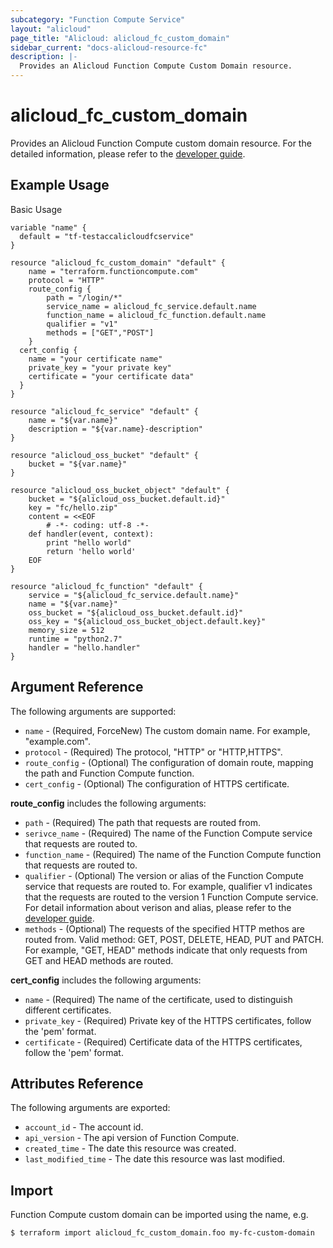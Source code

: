 ```yaml
---
subcategory: "Function Compute Service"
layout: "alicloud"
page_title: "Alicloud: alicloud_fc_custom_domain"
sidebar_current: "docs-alicloud-resource-fc"
description: |-
  Provides an Alicloud Function Compute Custom Domain resource. 
---
```


# alicloud\_fc\_custom_domain

Provides an Alicloud Function Compute custom domain resource. 
 For the detailed information, please refer to the [developer guide](https://www.alibabacloud.com/help/doc-detail/90759.htm).


## Example Usage

Basic Usage

```terrraform
variable "name" {
  default = "tf-testaccalicloudfcservice"
}

resource "alicloud_fc_custom_domain" "default" {
	name = "terraform.functioncompute.com"
	protocol = "HTTP"
	route_config {
		path = "/login/*"
		service_name = alicloud_fc_service.default.name
		function_name = alicloud_fc_function.default.name
		qualifier = "v1"
		methods = ["GET","POST"]
	}
  cert_config {
    name = "your certificate name"
    private_key = "your private key"
    certificate = "your certificate data"
  }
}

resource "alicloud_fc_service" "default" {
    name = "${var.name}"
    description = "${var.name}-description"
}

resource "alicloud_oss_bucket" "default" {
	bucket = "${var.name}"
}

resource "alicloud_oss_bucket_object" "default" {
	bucket = "${alicloud_oss_bucket.default.id}"
	key = "fc/hello.zip"
	content = <<EOF
		# -*- coding: utf-8 -*-
	def handler(event, context):
		print "hello world"
		return 'hello world'
	EOF
}

resource "alicloud_fc_function" "default" {
	service = "${alicloud_fc_service.default.name}"
	name = "${var.name}"
	oss_bucket = "${alicloud_oss_bucket.default.id}"
	oss_key = "${alicloud_oss_bucket_object.default.key}"
	memory_size = 512
	runtime = "python2.7"
	handler = "hello.handler"
}
```

## Argument Reference

The following arguments are supported:

* `name` - (Required, ForceNew) The custom domain name. For example, "example.com".
* `protocol` - (Required) The protocol, "HTTP" or "HTTP,HTTPS".
* `route_config` - (Optional) The configuration of domain route, mapping the path and Function Compute function.
* `cert_config` - (Optional) The configuration of HTTPS certificate.


**route_config** includes the following arguments:

* `path` - (Required) The path that requests are routed from.
* `serivce_name` - (Required) The name of the Function Compute service that requests are routed to. 
* `function_name` - (Required) The name of the Function Compute function that requests are routed to.
* `qualifier` - (Optional) The version or alias of the Function Compute service that requests are routed to. For example, qualifier v1 indicates that the requests are routed to the version 1 Function Compute service. For detail information about verison and alias, please refer to the [developer guide](https://www.alibabacloud.com/help/doc-detail/96464.htm).
* `methods` - (Optional) The requests of the specified HTTP methos are routed from. Valid method: GET, POST, DELETE, HEAD, PUT and PATCH. For example, "GET, HEAD" methods indicate that only requests from GET and HEAD methods are routed.

**cert_config** includes the following arguments:

* `name` - (Required) The name of the certificate, used to distinguish different certificates.
* `private_key` - (Required) Private key of the HTTPS certificates, follow the 'pem' format.
* `certificate` - (Required) Certificate data of the HTTPS certificates, follow the 'pem' format.

## Attributes Reference

The following arguments are exported:

* `account_id` - The account id.
* `api_version` - The api version of Function Compute.
* `created_time` - The date this resource was created.
* `last_modified_time` - The date this resource was last modified.

## Import

Function Compute custom domain can be imported using the name, e.g.

```
$ terraform import alicloud_fc_custom_domain.foo my-fc-custom-domain
```
